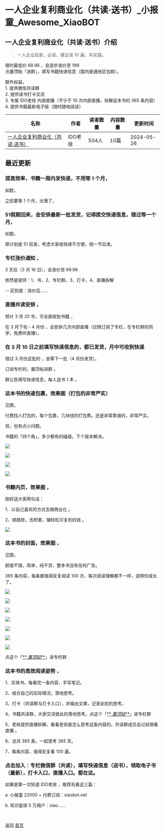 # 一人企业复利商业化（共读·送书）_小报童_Awesome_XiaoBOT

## 一人企业复利商业化（共读·送书）介绍
> 一人企业玩家，必读，建议读 10 遍，并实践。    
    
限时最低价 69.96 ，会逐步涨价至 199    
点置顶贴「进群」，填写书籍快递信息（国内普通地区包邮）。    
    
额外权益，    
1\. 提供微信共读群    
2\. 提供读书打卡交流    
3\. 专属 IDO老徐 内部直播（不少于 10 次内部直播，拆解这本书的 365 条内容）    
4\. 提供书籍最新电子版（随时随地阅读）  
  


|名称|作者|读者数量|内容数量|更新时间|
|---|---|---|---|---|
|[一人企业复利商业化（共读·送书）](https://xiaobot.net/p/qiye?refer=9c3f1c95-a052-465a-9902-f6d75080262a)|IDO老徐|504人|10篇|2024-05-26|

## 最近更新
### 提高效率，书籍一周内发快递，不用等 1 个月，

如题，

之前要等 1 个月，太慢了，

### 51假期回来，会安排最新一批发货，记得提交快递信息，错过等一个月，

如题，

原计划是 51 前发，考虑大家收快递不方便，统一节后发。

### 专栏涨价通知 ，

3 天后（3 月 16 日），会涨价至 69.96

依然是提供：1、书，2、专栏群，3、打卡，4、直播拆解

\-- 区别是：涨价后......

### 直播共读安排 ，

预计 3 月 20 号，可全部收到书籍 ，

在 3 月下旬 - 4 月份 ，会安排几次内部直播（仅限订阅了专栏，在专栏群的同学，免费听直播）。

### 在 3 月 10 日之前填写快递信息的，都已发货，月中可收到快递

错过 3 月份这批的 ，坐等下一批（4 月份发货）。

订阅专栏的，置顶帖进群 。

群公告填写快递信息，每人送书 1 本 。

### 这本书的快递包裹，效果图（打包的非常严实）

见图，

付费找人打包的，每个包裹，几块钱的打包费。还是非常靠谱的，非常严实，

但，也有点小问题。

书籍的「四个角」，多少都有的磕碰，下个版本解决。

![](https://static.xiaobot.net/file/2024-02-04/7466/89d60d4f62d21b55228a80525795b101.jpeg)

![](https://static.xiaobot.net/file/2024-02-04/7466/66cb7882be3ca68c190344c1845c3209.jpeg)

![](https://static.xiaobot.net/file/2024-02-04/7466/43ed38b138d13dcbd87402540de8fdea.jpeg)

![](https://static.xiaobot.net/file/2024-02-04/7466/2f358200a36a5f75c1df47580e2eba77.jpeg)

### 书籍内页，效果图 ，

刚好送大家两句话：

1、以自己喜欢的方式去做商业化 。

2、顺趋势，去积累，赚轻松可复利的钱 。

![](https://static.xiaobot.net/file/2024-02-02/7466/a872a41c76614d75ca2e3f5da0a6239e.png)

### 这本书的封面，效果图 ，

见图，

颜值不错，简单，纯干货，整本书没有任何广告。

365 条内容，每条都值得反复阅读 100 次，每次阅读理解都不一样，说明你成长了。

![](https://static.xiaobot.net/file/2024-02-02/7466/0f4646b775b0078565ef6aba02d6524a.jpeg)

![](https://static.xiaobot.net/file/2024-02-02/7466/252b9518a4fcf21c7f706aab2d6aed42.jpeg)

![](https://static.xiaobot.net/file/2024-02-02/7466/6c41cb9ebd19eb4290d9aad435c76e24.png)

![](https://static.xiaobot.net/file/2024-02-02/7466/5c1891a1af10d94c1e346daa69bddd38.png)

![](https://static.xiaobot.net/file/2024-02-02/7466/552896aac2c66086c9316453f649f571.png)

![](https://static.xiaobot.net/file/2024-02-02/7466/1bbf375754f21df995cb4ab73fcabbd0.png)

![](https://static.xiaobot.net/file/2024-01-31/7466/4e68b21a4f4078503d2e0a6188591986.png)

点这个「[**
_置顶贴_**](https://xiaobot.net/post/60f4579b-24a1-4b80-938d-08c4f4c53a68?refer=a9a4493c-89d4-4c7e-a79c-2000d9542080)」进专栏群

### 这本书的高效阅读姿势 ，

1、实体书，每看完一条内容，手写笔记。

2、结合自己的实际情况，落地思考。

3、打卡（共读群与打卡入口），并输出文章，记录此刻的思考。

4、书籍共读群，大家交流彼此的落地思考。点这个「[**
_置顶贴_**](https://xiaobot.net/post/60f4579b-24a1-4b80-938d-08c4f4c53a68?refer=a9a4493c-89d4-4c7e-a79c-2000d9542080)」进专栏群

5、老徐提供直播拆解，看看老徐是怎么思考这条内容的。共读群成员会过权限看直播 。

6、总共 365 条，一起思考 365 天。

7、每条内容，值得反复看 100 遍。

### 点击加入：专栏微信群（共读），填写快递信息（送书），领取电子书（最新），打卡入口，直播入口。都在这。

如果是第一次知道 IDO老徐 ，推荐先看这三篇：

a. 小报童 22000 + 付费订阅：xiaobot.net

b. 知识星球 5 万用户：xiao......


<a href="https://github.com/Reno9527/awesome-xiaobot" style="color: white; text-decoration: none;">awesome-xiaobot</a>

返回 [首页](../README.md)

